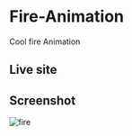 # Fire-Animation

Cool fire Animation

## Live site


## Screenshot

![fire](https://user-images.githubusercontent.com/71552773/223352634-e535f4c3-3b28-425d-8f16-3205aa1e41fd.PNG)
